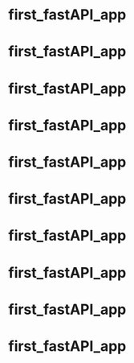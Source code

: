 # first_fastAPI_app
# first_fastAPI_app
# first_fastAPI_app
# first_fastAPI_app
# first_fastAPI_app
# first_fastAPI_app
# first_fastAPI_app
# first_fastAPI_app
# first_fastAPI_app
# first_fastAPI_app
